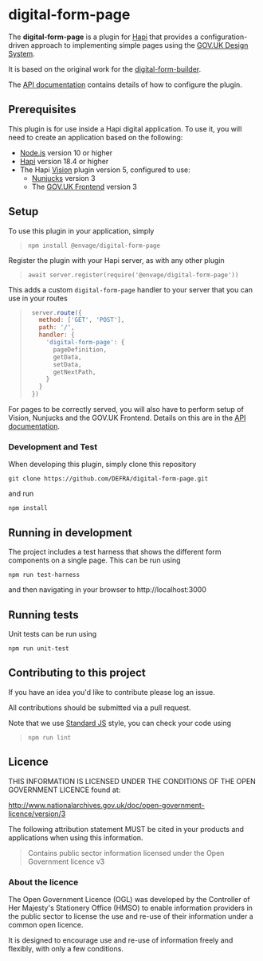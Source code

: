 # digital-form-page

The **digital-form-page** is a plugin for [Hapi](https://hapi.dev/) that provides a configuration-driven
approach to implementing simple pages using the [GOV.UK Design System](https://design-system.service.gov.uk/).

It is based on the original work for the [digital-form-builder](https://github.com/DEFRA/digital-form-builder).

The [API documentation](API.md) contains details of how to configure the plugin.

## Prerequisites

This plugin is for use inside a Hapi digital application.  To use it, you will need to create an application
based on the following:
- [Node.js](https://nodejs.org) version 10 or higher
- [Hapi](https://hapi.dev/) version 18.4 or higher
- The Hapi [Vision](https://github.com/hapijs/vision) plugin version 5, configured to use:
  - [Nunjucks](https://mozilla.github.io/nunjucks/) version 3
  - The [GOV.UK Frontend](https://github.com/alphagov/govuk-frontend) version 3

## Setup

To use this plugin in your application, simply

> `npm install @envage/digital-form-page`

Register the plugin with your Hapi server, as with any other plugin

> `await server.register(require('@envage/digital-form-page'))`

This adds a custom `digital-form-page` handler to your server that you can use in your routes

> ```js
>  server.route({
>    method: ['GET', 'POST'],
>    path: '/',
>    handler: {
>      'digital-form-page': {
>        pageDefinition,
>        getData,
>        setData,
>        getNextPath,
>      }
>    }
>  })
> ```

For pages to be correctly served, you will also have to perform setup of Vision, Nunjucks and the GOV.UK Frontend.
Details on this are in the [API documentation](API.md).

### Development and Test

When developing this plugin, simply clone this repository

`git clone https://github.com/DEFRA/digital-form-page.git`

and run

`npm install`

## Running in development

The project includes a test harness that shows the different form components on a single page. This can be run using

`npm run test-harness`

and then navigating in your browser to http://localhost:3000

## Running tests

Unit tests can be run using

`npm run unit-test`

## Contributing to this project

If you have an idea you'd like to contribute please log an issue.

All contributions should be submitted via a pull request.

Note that we use [Standard JS](https://standardjs.com/) style, you can check your code using

> `npm run lint`

## Licence

THIS INFORMATION IS LICENSED UNDER THE CONDITIONS OF THE OPEN GOVERNMENT LICENCE found at:

<http://www.nationalarchives.gov.uk/doc/open-government-licence/version/3>

The following attribution statement MUST be cited in your products and applications when using this information.

>Contains public sector information licensed under the Open Government licence v3

### About the licence

The Open Government Licence (OGL) was developed by the Controller of Her Majesty's Stationery Office (HMSO) to enable information providers in the public sector to license the use and re-use of their information under a common open licence.

It is designed to encourage use and re-use of information freely and flexibly, with only a few conditions.